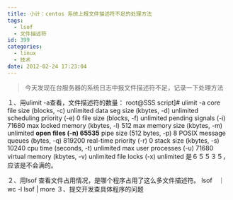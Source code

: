 ```yaml
---
title: 小计：centos 系统上报文件描述符不足的处理方法
tags:
  - lsof
  - 文件描述符
id: 399
categories:
  - linux
  - 技术
date: 2012-02-24 17:23:04
---
```


> 今天发现在台服务器的系统日志中报文件描述符不足，记录一下处理方法

１、用ulimit -a查看，文件描述符的数量：
root@SSS script]# ulimit -a
core file size          (blocks, -c) unlimited
data seg size           (kbytes, -d) unlimited
scheduling priority             (-e) 0
file size               (blocks, -f) unlimited
pending signals                 (-i) 71680
max locked memory       (kbytes, -l) 512
max memory size         (kbytes, -m) unlimited
**open files                      (-n) 65535**
pipe size            (512 bytes, -p) 8
POSIX message queues     (bytes, -q) 819200
real-time priority              (-r) 0
stack size              (kbytes, -s) 10240
cpu time               (seconds, -t) unlimited
max user processes              (-u) 71680
virtual memory          (kbytes, -v) unlimited
file locks                      (-x) unlimited
是６５５３５，应该是不会满的。

２、用lsof 查看文件占用情况，是哪个程序占用了这么多文件描述符。
lsof　｜wc -l
lsof | more
３、提交开发查具体程序的问题